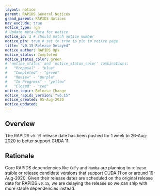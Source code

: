 ```yaml
---
layout: notice
parent: RAPIDS General Notices
grand_parent: RAPIDS Notices
nav_exclude: true
notice_type: rgn
# Update meta-data for notice
notice_id: 3 # should match notice number
notice_pin: true # set to true to pin to notice page
title: "v0.15 Release Delayed"
notice_author: RAPIDS Ops
notice_status: Completed
notice_status_color: green
# 'notice_status' and 'notice_status_color' combinations:
#   "Proposal" - "blue"
#   "Completed" - "green" 
#   "Review" - "purple"
#   "In Progress" - "yellow"
#   "Closed" - "red"
notice_topic: Release Change
notice_rapids_version: "v0.15"
notice_created: 05-Aug-2020
notice_updated:
---
```


## Overview

The RAPIDS `v0.15` release date has been pushed for 1 week to 26-Aug-2020 to better support CUDA 11.

## Rationale

Core RAPIDS dependencies like `CuPy` and `Numba` are planning to release stable or release candidate versions that support CUDA 11 on or around 19-Aug-2020. Given their release dates are scheduled on the original release date for RAPIDS `v0.15`, we are delaying the release so we can ship with more stable dependencies instead.
